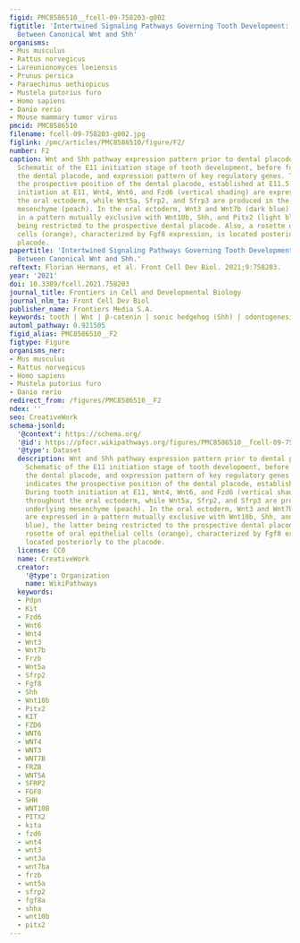 ```yaml
---
figid: PMC8586510__fcell-09-758203-g002
figtitle: 'Intertwined Signaling Pathways Governing Tooth Development: A Give-and-Take
  Between Canonical Wnt and Shh'
organisms:
- Mus musculus
- Rattus norvegicus
- Lareunionomyces loeiensis
- Prunus persica
- Paraechinus aethiopicus
- Mustela putorius furo
- Homo sapiens
- Danio rerio
- Mouse mammary tumor virus
pmcid: PMC8586510
filename: fcell-09-758203-g002.jpg
figlink: /pmc/articles/PMC8586510/figure/F2/
number: F2
caption: Wnt and Shh pathway expression pattern prior to dental placode formation.
  Schematic of the E11 initiation stage of tooth development, before formation of
  the dental placode, and expression pattern of key regulatory genes. The circle indicates
  the prospective position of the dental placode, established at E11.5. During tooth
  initiation at E11, Wnt4, Wnt6, and Fzd6 (vertical shading) are expressed throughout
  the oral ectoderm, while Wnt5a, Sfrp2, and Sfrp3 are produced in the underlying
  mesenchyme (peach). In the oral ectoderm, Wnt3 and Wnt7b (dark blue) are expressed
  in a pattern mutually exclusive with Wnt10b, Shh, and Pitx2 (light blue), the latter
  being restricted to the prospective dental placode. Also, a rosette of oral epithelial
  cells (orange), characterized by Fgf8 expression, is located posteriorly to the
  placode.
papertitle: 'Intertwined Signaling Pathways Governing Tooth Development: A Give-and-Take
  Between Canonical Wnt and Shh.'
reftext: Florian Hermans, et al. Front Cell Dev Biol. 2021;9:758203.
year: '2021'
doi: 10.3389/fcell.2021.758203
journal_title: Frontiers in Cell and Developmental Biology
journal_nlm_ta: Front Cell Dev Biol
publisher_name: Frontiers Media S.A.
keywords: tooth | Wnt | β-catenin | sonic hedgehog (Shh) | odontogenesis | stem cells
automl_pathway: 0.921505
figid_alias: PMC8586510__F2
figtype: Figure
organisms_ner:
- Mus musculus
- Rattus norvegicus
- Homo sapiens
- Mustela putorius furo
- Danio rerio
redirect_from: /figures/PMC8586510__F2
ndex: ''
seo: CreativeWork
schema-jsonld:
  '@context': https://schema.org/
  '@id': https://pfocr.wikipathways.org/figures/PMC8586510__fcell-09-758203-g002.html
  '@type': Dataset
  description: Wnt and Shh pathway expression pattern prior to dental placode formation.
    Schematic of the E11 initiation stage of tooth development, before formation of
    the dental placode, and expression pattern of key regulatory genes. The circle
    indicates the prospective position of the dental placode, established at E11.5.
    During tooth initiation at E11, Wnt4, Wnt6, and Fzd6 (vertical shading) are expressed
    throughout the oral ectoderm, while Wnt5a, Sfrp2, and Sfrp3 are produced in the
    underlying mesenchyme (peach). In the oral ectoderm, Wnt3 and Wnt7b (dark blue)
    are expressed in a pattern mutually exclusive with Wnt10b, Shh, and Pitx2 (light
    blue), the latter being restricted to the prospective dental placode. Also, a
    rosette of oral epithelial cells (orange), characterized by Fgf8 expression, is
    located posteriorly to the placode.
  license: CC0
  name: CreativeWork
  creator:
    '@type': Organization
    name: WikiPathways
  keywords:
  - Pdpn
  - Kit
  - Fzd6
  - Wnt6
  - Wnt4
  - Wnt3
  - Wnt7b
  - Frzb
  - Wnt5a
  - Sfrp2
  - Fgf8
  - Shh
  - Wnt10b
  - Pitx2
  - KIT
  - FZD6
  - WNT6
  - WNT4
  - WNT3
  - WNT7B
  - FRZB
  - WNT5A
  - SFRP2
  - FGF8
  - SHH
  - WNT10B
  - PITX2
  - kita
  - fzd6
  - wnt4
  - wnt3
  - wnt3a
  - wnt7ba
  - frzb
  - wnt5a
  - sfrp2
  - fgf8a
  - shha
  - wnt10b
  - pitx2
---
```

